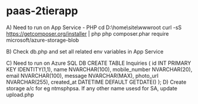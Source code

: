 # paas-2tierapp
A) Need to run on App Service - PHP
cd D:\home\site\wwwroot
curl -sS https://getcomposer.org/installer | php
php composer.phar require microsoft/azure-storage-blob

B) Check db.php and set all related env variables in App Service

C) Need to run on Azure SQL DB
CREATE TABLE Inquiries (
    id INT PRIMARY KEY IDENTITY(1,1),
    name NVARCHAR(100),
    mobile_number NVARCHAR(20),
    email NVARCHAR(100),
    message NVARCHAR(MAX),
    photo_url NVARCHAR(255),
    created_at DATETIME DEFAULT GETDATE()
);
D) Create storage a/c for eg ntmsphpsa. If any other name usesd for SA, update upload.php
